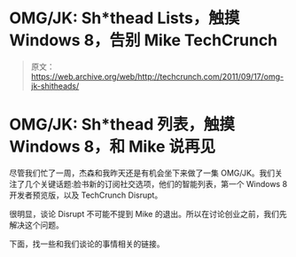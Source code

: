 # OMG/JK: Sh*thead Lists，触摸 Windows 8，告别 Mike TechCrunch

> 原文：<https://web.archive.org/web/http://techcrunch.com/2011/09/17/omg-jk-shitheads/>

# OMG/JK: Sh*thead 列表，触摸 Windows 8，和 Mike 说再见

尽管我们忙了一周，杰森和我昨天还是有机会坐下来做了一集 OMG/JK。我们关注了几个关键话题:脸书新的订阅社交选项，他们的智能列表，第一个 Windows 8 开发者预览版，以及 TechCrunch Disrupt。

很明显，谈论 Disrupt 不可能不提到 Mike 的退出。所以在讨论创业之前，我们先解决这个问题。

下面，找一些和我们谈论的事情相关的链接。